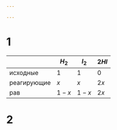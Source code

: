 ```yaml
---

---
```

# 1
| |$H_2$|$I_2$|$2HI$|
|---|---|---|---|
|исходные|$1$|$1$|$0$|
|реагирующие|$x$|$x$|$2x$|
|рав|$1-x$|$1-x$|$2x$|
# 2
 